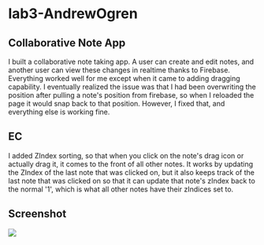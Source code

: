 # lab3-AndrewOgren

## Collaborative Note App
I built a collaborative note taking app. A user can create and edit notes, and another user can view these changes in realtime thanks to 
Firebase. Everything worked well for me except when it came to adding dragging capability. I eventually realized the issue was that I had
been overwriting the position after pulling a note's position from firebase, so when I reloaded the page it would snap back to that position.
However, I fixed that, and everything else is working fine.

## EC
I added ZIndex sorting, so that when you click on the note's drag icon or actually drag it, it comes to the front of all other notes. It works by updating the ZIndex of the last note that was clicked on, but it also keeps track of the last note that was clicked on so that it can update that note's zIndex back to the normal '1', which is what all other notes have their zIndices set to. 

## Screenshot
![](./src/snapshots/CollaborativeNotes.png)
